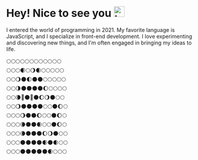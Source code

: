 <h1>Hey! Nice to see you <img src="https://raw.githubusercontent.com/Tarikul-Islam-Anik/Animated-Fluent-Emojis/master/Emojis/Hand%20gestures/Waving%20Hand%20Medium-Light%20Skin%20Tone.png" alt="hi" width="28" height="28" /></h1>

<p> 
I entered the world of programming in 2021. My favorite language is JavaScript, and I specialize in front-end development. I love experimenting and discovering new things, and I'm often engaged in bringing my ideas to life.
</p>

🌕🌕🌕🌕🌕🌕🌕🌕🌕🌕🌕🌕<br/>
🌕🌕🌕🌒🌕🌖🌒🌕🌕🌕🌕🌕<br/>
🌕🌕🌖🌑🌓🌑🌑🌕🌕🌕🌕🌕<br/>
🌕🌕🌗🌑🌑🌑🌑🌔🌕🌕🌕🌕<br/>
🌕🌕🌘🌙🌑🌙🌑🌔🌖🌑🌕🌕<br/>
🌕🌕🌖🌑🌑🌑🌑🌕🌕🌑🌔🌕<br/>
🌕🌕🌕🌖🌑🌑🌔🌕🌕🌑🌔🌕<br/>
🌕🌕🌕🌘🌑🌑🌒🌕🌕🌑🌔🌕<br/>
🌕🌕🌕🌘🌑🌑🌑🌔🌖🌑🌕🌕<br/>
🌕🌕🌕🌑🌑🌑🌑🌒🌑🌒🌕🌕<br/>
🌕🌕🌕🌑🌑🌑🌑🌑🌒🌕🌕🌕
